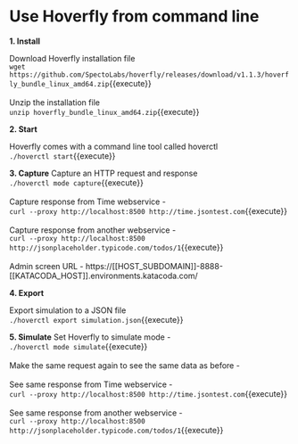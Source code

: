 # Use Hoverfly from command line

**1. Install**

Download Hoverfly installation file
<br/>
``wget https://github.com/SpectoLabs/hoverfly/releases/download/v1.1.3/hoverfly_bundle_linux_amd64.zip``{{execute}}
<br/><br/>
Unzip the installation file
<br/>
``unzip hoverfly_bundle_linux_amd64.zip``{{execute}}

**2. Start**

Hoverfly comes with a command line tool called hoverctl
<br/>
``./hoverctl start``{{execute}}

**3. Capture**
Capture an HTTP request and response
<br/>
``./hoverctl mode capture``{{execute}}
<br/><br/>
Capture response from Time webservice -
<br/>
``curl --proxy http://localhost:8500 http://time.jsontest.com``{{execute}}
<br/><br/>
Capture response from another webservice -
<br/>
``curl --proxy http://localhost:8500 http://jsonplaceholder.typicode.com/todos/1``{{execute}}
<br/><br/>
Admin screen URL - https://[[HOST_SUBDOMAIN]]-8888-[[KATACODA_HOST]].environments.katacoda.com/

**4. Export**

Export simulation to a JSON file
<br/>
``./hoverctl export simulation.json``{{execute}}

**5. Simulate**
Set Hoverfly to simulate mode -
<br/>
``./hoverctl mode simulate``{{execute}}
<br/><br/>
Make the same request again to see the same data as before -
<br/><br/>
See same response from Time webservice -
<br/>
``curl --proxy http://localhost:8500 http://time.jsontest.com``{{execute}}
<br/>
<br/>
See same response from another webservice -
<br/>
``curl --proxy http://localhost:8500 http://jsonplaceholder.typicode.com/todos/1``{{execute}}
